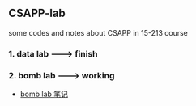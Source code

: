 ## CSAPP-lab

some codes and notes about CSAPP in 15-213 course

### 1. data lab ---> finish
### 2. bomb lab ---> working
- [bomb lab 笔记](lab-notes/bomb.md)

